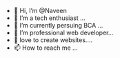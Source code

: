 - 👋 Hi, I’m @Naveen
- 👀 I’m a tech enthusiast ...
- 🌱 I’m currently persuing BCA ...
- 💞️ I’m professional web developer...
- 💞️ love to create websites....
- 📫 How to reach me ...

<!---
NaveenAgastya/NaveenAgastya is a ✨ special ✨ repository because its `README.md` (this file) appears on your GitHub profile.
You can click the Preview link to take a look at your changes.
--->
